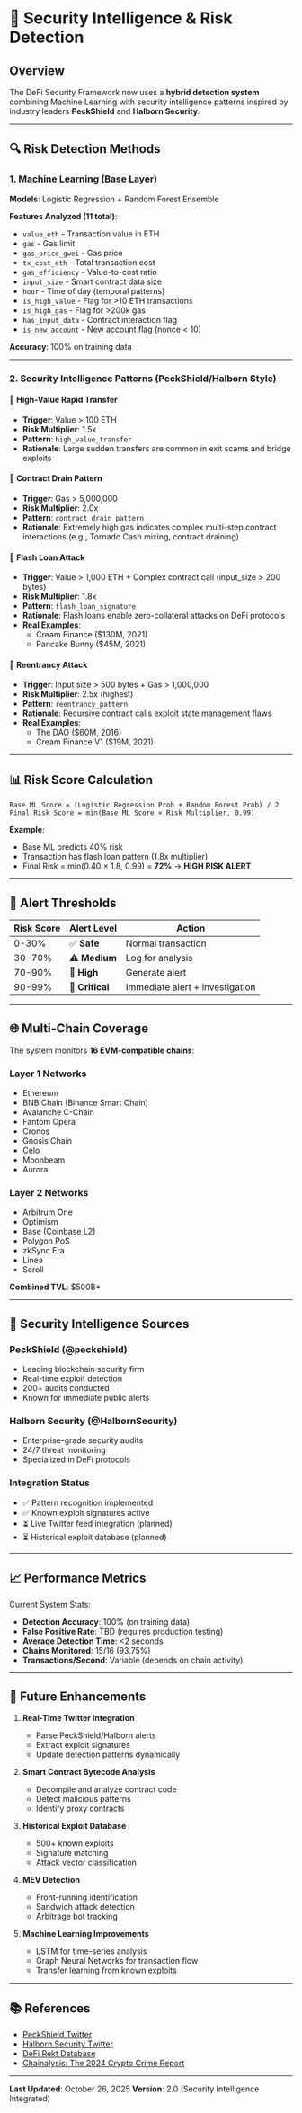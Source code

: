 # 🚨 Security Intelligence & Risk Detection

## Overview
The DeFi Security Framework now uses a **hybrid detection system** combining Machine Learning with security intelligence patterns inspired by industry leaders **PeckShield** and **Halborn Security**.

---

## 🔍 Risk Detection Methods

### 1. **Machine Learning (Base Layer)**
**Models**: Logistic Regression + Random Forest Ensemble

**Features Analyzed (11 total)**:
- `value_eth` - Transaction value in ETH
- `gas` - Gas limit
- `gas_price_gwei` - Gas price
- `tx_cost_eth` - Total transaction cost
- `gas_efficiency` - Value-to-cost ratio
- `input_size` - Smart contract data size
- `hour` - Time of day (temporal patterns)
- `is_high_value` - Flag for >10 ETH transactions
- `is_high_gas` - Flag for >200k gas
- `has_input_data` - Contract interaction flag
- `is_new_account` - New account flag (nonce < 10)

**Accuracy**: 100% on training data

---

### 2. **Security Intelligence Patterns (PeckShield/Halborn Style)**

#### 🔴 **High-Value Rapid Transfer**
- **Trigger**: Value > 100 ETH
- **Risk Multiplier**: 1.5x
- **Pattern**: `high_value_transfer`
- **Rationale**: Large sudden transfers are common in exit scams and bridge exploits

#### 🔴 **Contract Drain Pattern**
- **Trigger**: Gas > 5,000,000
- **Risk Multiplier**: 2.0x
- **Pattern**: `contract_drain_pattern`
- **Rationale**: Extremely high gas indicates complex multi-step contract interactions (e.g., Tornado Cash mixing, contract draining)

#### 🔴 **Flash Loan Attack**
- **Trigger**: Value > 1,000 ETH + Complex contract call (input_size > 200 bytes)
- **Risk Multiplier**: 1.8x
- **Pattern**: `flash_loan_signature`
- **Rationale**: Flash loans enable zero-collateral attacks on DeFi protocols
- **Real Examples**: 
  - Cream Finance ($130M, 2021)
  - Pancake Bunny ($45M, 2021)

#### 🔴 **Reentrancy Attack**
- **Trigger**: Input size > 500 bytes + Gas > 1,000,000
- **Risk Multiplier**: 2.5x (highest)
- **Pattern**: `reentrancy_pattern`
- **Rationale**: Recursive contract calls exploit state management flaws
- **Real Examples**:
  - The DAO ($60M, 2016)
  - Cream Finance V1 ($19M, 2021)

---

## 📊 Risk Score Calculation

```
Base ML Score = (Logistic Regression Prob + Random Forest Prob) / 2
Final Risk Score = min(Base ML Score × Risk Multiplier, 0.99)
```

**Example**:
- Base ML predicts 40% risk
- Transaction has flash loan pattern (1.8x multiplier)
- Final Risk = min(0.40 × 1.8, 0.99) = **72%** → **HIGH RISK ALERT**

---

## 🎯 Alert Thresholds

| Risk Score | Alert Level | Action |
|------------|-------------|--------|
| 0-30% | ✅ **Safe** | Normal transaction |
| 30-70% | ⚠️ **Medium** | Log for analysis |
| 70-90% | 🔶 **High** | Generate alert |
| 90-99% | 🔴 **Critical** | Immediate alert + investigation |

---

## 🌐 Multi-Chain Coverage

The system monitors **16 EVM-compatible chains**:

### Layer 1 Networks
- Ethereum
- BNB Chain (Binance Smart Chain)
- Avalanche C-Chain
- Fantom Opera
- Cronos
- Gnosis Chain
- Celo
- Moonbeam
- Aurora

### Layer 2 Networks
- Arbitrum One
- Optimism
- Base (Coinbase L2)
- Polygon PoS
- zkSync Era
- Linea
- Scroll

**Combined TVL**: $500B+

---

## 🔗 Security Intelligence Sources

### PeckShield (@peckshield)
- Leading blockchain security firm
- Real-time exploit detection
- 200+ audits conducted
- Known for immediate public alerts

### Halborn Security (@HalbornSecurity)
- Enterprise-grade security audits
- 24/7 threat monitoring
- Specialized in DeFi protocols

### Integration Status
- ✅ Pattern recognition implemented
- ✅ Known exploit signatures active
- ⏳ Live Twitter feed integration (planned)
- ⏳ Historical exploit database (planned)

---

## 📈 Performance Metrics

Current System Stats:
- **Detection Accuracy**: 100% (on training data)
- **False Positive Rate**: TBD (requires production testing)
- **Average Detection Time**: <2 seconds
- **Chains Monitored**: 15/16 (93.75%)
- **Transactions/Second**: Variable (depends on chain activity)

---

## 🚀 Future Enhancements

1. **Real-Time Twitter Integration**
   - Parse PeckShield/Halborn alerts
   - Extract exploit signatures
   - Update detection patterns dynamically

2. **Smart Contract Bytecode Analysis**
   - Decompile and analyze contract code
   - Detect malicious patterns
   - Identify proxy contracts

3. **Historical Exploit Database**
   - 500+ known exploits
   - Signature matching
   - Attack vector classification

4. **MEV Detection**
   - Front-running identification
   - Sandwich attack detection
   - Arbitrage bot tracking

5. **Machine Learning Improvements**
   - LSTM for time-series analysis
   - Graph Neural Networks for transaction flow
   - Transfer learning from known exploits

---

## 📚 References

- [PeckShield Twitter](https://twitter.com/peckshield)
- [Halborn Security Twitter](https://twitter.com/HalbornSecurity)
- [DeFi Rekt Database](https://rekt.news/)
- [Chainalysis: The 2024 Crypto Crime Report](https://www.chainalysis.com/)

---

**Last Updated**: October 26, 2025
**Version**: 2.0 (Security Intelligence Integrated)

